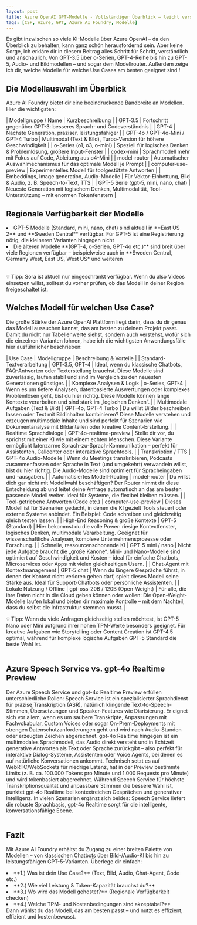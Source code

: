 ```yaml
---
layout: post
title: Azure OpenAI GPT-Modelle - Vollständiger Überblick – leicht verständlich
tags: [CSP, Azure, GPT, Azure AI Foundry, Modelle]
---
```


Es gibt inzwischen so viele KI-Modelle über Azure OpenAI – da den Überblick zu behalten, kann ganz schön herausfordernd sein. Aber keine Sorge, ich erkläre dir in diesem Beitrag alles Schritt für Schritt, verständlich und anschaulich. Von GPT-3.5 über o-Serien, GPT-4-Reihe bis hin zu GPT-5, Audio- und Bildmodellen – und sogar dem Modellrouter. Außerdem zeige ich dir, welche Modelle für welche Use Cases am besten geeignet sind.!<br>

## Die Modellauswahl im Überblick

Azure AI Foundry bietet dir eine beeindruckende Bandbreite an Modellen. Hier die wichtigsten:

| Modellgruppe / Name |	Kurzbeschreibung |
| GPT-3.5 |	Fortschritt gegenüber GPT-3: besseres Sprach- und Codeverständnis |
| GPT-4 |	Nächste Generation, präziser, leistungsfähiger |
| GPT-4o / GPT-4o-Mini / GPT-4 Turbo |	Multimodal (Text & Bild), Turbo-Version für höhere Geschwindigkeit |
| o-Series (o1, o3, o-mini) |	Speziell für logisches Denken & Problemlösung, größere Input-Fenster |
| codex-mini |	Sprachmodell mehr mit Fokus auf Code, Ableitung aus o4-Mini |
| model-router |	Automatischer Auswahlmechanismus für das optimale Modell je Prompt |
| computer-use-preview |	Experimentelles Modell für toolgestützte Antworten |
| Embeddings, Image generation, Audio-Modelle |	Für Vektor-Einbettung, Bild & Audio, z. B. Speech-to-Text, TTS |
| GPT-5 Serie (gpt-5, mini, nano, chat) |	Neueste Generation mit logischem Denken, Multimodalität, Tool-Unterstützung – mit enormen Tokenfenstern |


## Regionale Verfügbarkeit der Modelle
<li>GPT-5 Modelle (Standard, mini, nano, chat) sind aktuell in **East US 2** und **Sweden Central** verfügbar. Für GPT-5 ist eine Registrierung nötig, die kleineren Varianten hingegen nicht</li>
<li>Die älteren Modelle **(GPT-4, o-Serien, GPT-4o etc.)** sind breit über viele Regionen verfügbar – beispielweise auch in **Sweden Central, Germany West, East US, West US* und weiteren</li><br>

💡 Tipp: Sora ist aktuell nur eingeschränkt verfügbar. Wenn du also Videos einsetzen willst, solltest du vorher prüfen, ob das Modell in deiner Region freigeschaltet ist.<br>

## Welches Modell für welchen Use Case?

Die große Stärke der Azure OpenAI Plattform liegt darin, dass du dir genau das Modell aussuchen kannst, das am besten zu deinem Projekt passt. Damit du nicht nur Tabellenwerte siehst, sondern auch verstehst, wofür sich die einzelnen Varianten lohnen, habe ich die wichtigsten Anwendungsfälle hier ausführlicher beschrieben:

| Use Case |	Modellgruppe |	Beschreibung & Vorteile |
| Standard-Textverarbeitung |	GPT-3.5, GPT-4 |	Ideal, wenn du klassische Chatbots, FAQ-Antworten oder Texterstellung brauchst. Diese Modelle sind zuverlässig, laufen stabil und sind im Vergleich zu den neuesten Generationen günstiger. |
| Komplexe Analysen & Logik |	o-Series, GPT-4	| Wenn es um tiefere Analysen, datenbasierte Auswertungen oder komplexes Problemlösen geht, bist du hier richtig. Diese Modelle können lange Kontexte verarbeiten und sind stark im „logischen Denken“. |
| Multimodale Aufgaben (Text & Bild) |	GPT-4o, GPT-4 Turbo |	Du willst Bilder beschreiben lassen oder Text mit Bildinhalten kombinieren? Diese Modelle verstehen und erzeugen multimodale Inhalte und sind perfekt für Szenarien wie Dokumentanalyse mit Bildanteilen oder kreative Content-Erstellung. |
| Realtime Sprachdialoge |	GPT-4o-realtime-preview |	Stelle dir vor, du sprichst mit einer KI wie mit einem echten Menschen. Diese Variante ermöglicht latenzarme Sprach-zu-Sprach-Kommunikation – perfekt für Assistenten, Callcenter oder interaktive Sprachtools. |
| Transkription / TTS |	GPT-4o Audio-Modelle |	Wenn du Meetings transkribieren, Podcasts zusammenfassen oder Sprache in Text (und umgekehrt) verwandeln willst, bist du hier richtig. Die Audio-Modelle sind optimiert für Spracheingaben und -ausgaben. |
| Automatisiertes Modell-Routing |	model-router |	Du willst dich gar nicht mit Modellwahl beschäftigen? Der Router nimmt dir diese Entscheidung ab und leitet deine Anfrage automatisch an das am besten passende Modell weiter. Ideal für Systeme, die flexibel bleiben müssen. |
| Tool-getriebene Antworten (Code etc.) |	computer-use-preview |	Dieses Modell ist für Szenarien gedacht, in denen die KI gezielt Tools steuert oder externe Systeme anbindet. Ein Beispiel: Code schreiben und gleichzeitig gleich testen lassen. |
| High-End Reasoning & große Kontexte |	GPT-5 (Standard) |	Hier bekommst du die volle Power: riesige Kontextfenster, logisches Denken, multimodale Verarbeitung. Geeignet für wissenschaftliche Analysen, komplexe Unternehmensprozesse oder Forschung. |
| Schnelle, ressourcenschonende KI |	GPT-5 mini / nano |	Nicht jede Aufgabe braucht die „große Kanone“. Mini- und Nano-Modelle sind optimiert auf Geschwindigkeit und Kosten – ideal für einfache Chatbots, Microservices oder Apps mit vielen gleichzeitigen Usern. |
| Chat-Agent mit Kontextmanagement  |	GPT-5 chat | Wenn du längere Gespräche führst, in denen der Kontext nicht verloren gehen darf, spielt dieses Modell seine Stärke aus. Ideal für Support-Chatbots oder persönliche Assistenten. |
| Lokale Nutzung / Offline |	gpt-oss-20B / 120B (Open-Weight) |	Für alle, die ihre Daten nicht in die Cloud geben können oder wollen: Die Open-Weight-Modelle laufen lokal und bieten dir maximale Kontrolle – mit dem Nachteil, dass du selbst die Infrastruktur stemmen musst. |<br>


💡 Tipp: Wenn du viele Anfragen gleichzeitig stellen möchtest, ist GPT-5 Nano oder Mini aufgrund ihrer hohen TPM-Werte besonders geeignet. Für kreative Aufgaben wie Storytelling oder Content Creation ist GPT-4.5 optimal, während für komplexe logische Aufgaben GPT-5 Standard die beste Wahl ist.<br><br>

## Azure Speech Service vs. gpt-4o Realtime Preview
Der Azure Speech Service und gpt-4o Realtime Preview erfüllen unterschiedliche Rollen: Speech Service ist ein spezialisierter Sprachdienst für präzise Transkription (ASR), natürlich klingende Text-to-Speech-Stimmen, Übersetzungen und Speaker-Features wie Diarisierung. Er eignet sich vor allem, wenn es um saubere Transkripte, Anpassungen mit Fachvokabular, Custom Voices oder sogar On-Prem-Deployments mit strengen Datenschutzanforderungen geht und wird nach Audio-Stunden oder erzeugten Zeichen abgerechnet. gpt-4o Realtime hingegen ist ein multimodales Sprachmodell, das Audio direkt versteht und in Echtzeit generative Antworten als Text oder Sprache zurückgibt – also perfekt für interaktive Dialog-Systeme, Assistenten oder Voice Agents, bei denen es auf natürliche Konversationen ankommt. Technisch setzt es auf WebRTC/WebSockets für niedrige Latenz, hat in der Preview bestimmte Limits (z. B. ca. 100.000 Tokens pro Minute und 1.000 Requests pro Minute) und wird tokenbasiert abgerechnet. Während Speech Service für höchste Transkriptionsqualität und anpassbare Stimmen die bessere Wahl ist, punktet gpt-4o Realtime bei kontextreichen Gesprächen und generativer Intelligenz. In vielen Szenarien ergänzt sich beides: Speech Service liefert die robuste Sprachbasis, gpt-4o Realtime sorgt für die intelligente, konversationsfähige Ebene.<br><br>

## Fazit

Mit Azure AI Foundry erhältst du Zugang zu einer breiten Palette von Modellen – von klassischen Chatbots über Bild-/Audio-KI bis hin zu leistungsfähigen GPT-5-Varianten. Überlege dir einfach:
<li>**1.) Was ist dein Use Case?** (Text, Bild, Audio, Chat-Agent, Code etc.)</li>
<li>**2.) Wie viel Leistung & Token-Kapazität brauchst du?**</li>
<li>**3.) Wo wird das Modell gehostet?** (Regionale Verfügbarkeit checken)</li>
<li>**4.) Welche TPM- und Kostenbedingungen sind akzeptabel?**</li>
Dann wählst du das Modell, das am besten passt – und nutzt es effizient, effizient und kostenbewusst.
